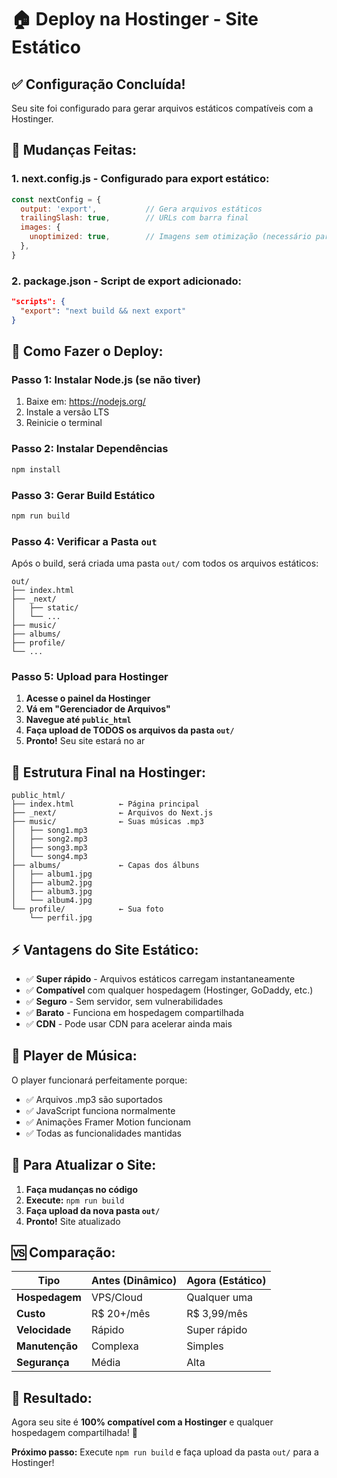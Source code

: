 # 🏠 Deploy na Hostinger - Site Estático

## ✅ **Configuração Concluída!**

Seu site foi configurado para gerar arquivos estáticos compatíveis com a Hostinger.

## 🔧 **Mudanças Feitas:**

### 1. **next.config.js** - Configurado para export estático:
```javascript
const nextConfig = {
  output: 'export',           // Gera arquivos estáticos
  trailingSlash: true,        // URLs com barra final
  images: {
    unoptimized: true,        // Imagens sem otimização (necessário para estático)
  },
}
```

### 2. **package.json** - Script de export adicionado:
```json
"scripts": {
  "export": "next build && next export"
}
```

## 🚀 **Como Fazer o Deploy:**

### **Passo 1: Instalar Node.js (se não tiver)**
1. Baixe em: https://nodejs.org/
2. Instale a versão LTS
3. Reinicie o terminal

### **Passo 2: Instalar Dependências**
```bash
npm install
```

### **Passo 3: Gerar Build Estático**
```bash
npm run build
```

### **Passo 4: Verificar a Pasta `out`**
Após o build, será criada uma pasta `out/` com todos os arquivos estáticos:
```
out/
├── index.html
├── _next/
│   ├── static/
│   └── ...
├── music/
├── albums/
├── profile/
└── ...
```

### **Passo 5: Upload para Hostinger**
1. **Acesse o painel da Hostinger**
2. **Vá em "Gerenciador de Arquivos"**
3. **Navegue até `public_html`**
4. **Faça upload de TODOS os arquivos da pasta `out/`**
5. **Pronto!** Seu site estará no ar

## 📁 **Estrutura Final na Hostinger:**
```
public_html/
├── index.html          ← Página principal
├── _next/              ← Arquivos do Next.js
├── music/              ← Suas músicas .mp3
│   ├── song1.mp3
│   ├── song2.mp3
│   ├── song3.mp3
│   └── song4.mp3
├── albums/             ← Capas dos álbuns
│   ├── album1.jpg
│   ├── album2.jpg
│   ├── album3.jpg
│   └── album4.jpg
└── profile/            ← Sua foto
    └── perfil.jpg
```

## ⚡ **Vantagens do Site Estático:**

- ✅ **Super rápido** - Arquivos estáticos carregam instantaneamente
- ✅ **Compatível** com qualquer hospedagem (Hostinger, GoDaddy, etc.)
- ✅ **Seguro** - Sem servidor, sem vulnerabilidades
- ✅ **Barato** - Funciona em hospedagem compartilhada
- ✅ **CDN** - Pode usar CDN para acelerar ainda mais

## 🎵 **Player de Música:**

O player funcionará perfeitamente porque:
- ✅ Arquivos .mp3 são suportados
- ✅ JavaScript funciona normalmente
- ✅ Animações Framer Motion funcionam
- ✅ Todas as funcionalidades mantidas

## 🔄 **Para Atualizar o Site:**

1. **Faça mudanças no código**
2. **Execute:** `npm run build`
3. **Faça upload da nova pasta `out/`**
4. **Pronto!** Site atualizado

## 🆚 **Comparação:**

| Tipo | Antes (Dinâmico) | Agora (Estático) |
|------|------------------|------------------|
| **Hospedagem** | VPS/Cloud | Qualquer uma |
| **Custo** | R$ 20+/mês | R$ 3,99/mês |
| **Velocidade** | Rápido | Super rápido |
| **Manutenção** | Complexa | Simples |
| **Segurança** | Média | Alta |

## 🎯 **Resultado:**

Agora seu site é **100% compatível com a Hostinger** e qualquer hospedagem compartilhada! 🚀

**Próximo passo:** Execute `npm run build` e faça upload da pasta `out/` para a Hostinger!
